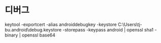 # 디버그
keytool -exportcert -alias androiddebugkey -keystore C:\Users\tj-bu\.android\debug.keystore -storepass -keypass android | openssl sha1 -binary | openssl base64